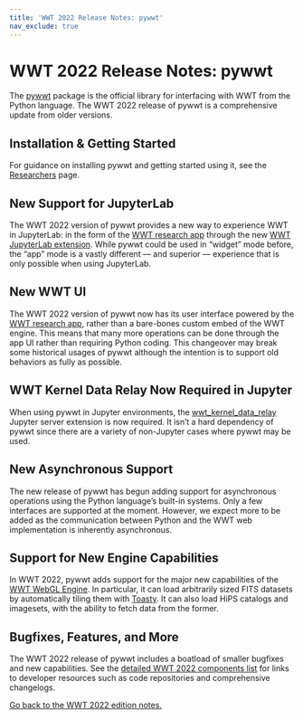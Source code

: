 ```yaml
---
title: 'WWT 2022 Release Notes: pywwt'
nav_exclude: true
---
```


# WWT 2022 Release Notes: pywwt

The [pywwt] package is the official library for interfacing with WWT from the
Python language. The WWT 2022 release of pywwt is a comprehensive update from
older versions.

[pywwt]: https://pywwt.readthedocs.io/

## Installation & Getting Started

For guidance on installing pywwt and getting started using it, see the
[Researchers](../researchers/) page.

## New Support for JupyterLab

The WWT 2022 version of pywwt provides a new way to experience WWT in
JupyterLab: in the form of the [WWT research app](../research-app/) through the
new [WWT JupyterLab extension](../jupyterlab/). While pywwt could be used in
“widget” mode before, the “app” mode is a vastly different — and superior —
experience that is only possible when using JupyterLab.

## New WWT UI

The WWT 2022 version of pywwt now has its user interface powered by the [WWT
research app](../research-app/), rather than a bare-bones custom embed of the
WWT engine. This means that many more operations can be done through the app UI
rather than requiring Python coding. This changeover may break some historical
usages of pywwt although the intention is to support old behaviors as fully as
possible.

## WWT Kernel Data Relay Now Required in Jupyter

When using pywwt in Jupyter environments, the [wwt_kernel_data_relay] Jupyter
server extension is now required. It isn’t a hard dependency of pywwt since there
are a variety of non-Jupyter cases where pywwt may be used.

[wwt_kernel_data_relay]: https://wwt-kernel-data-relay.readthedocs.io/

## New Asynchronous Support

The new release of pywwt has begun adding support for asynchronous operations
using the Python language’s built-in systems. Only a few interfaces are
supported at the moment. However, we expect more to be added as the
communication between Python and the WWT web implementation is inherently
asynchronous.

## Support for New Engine Capabilities

In WWT 2022, pywwt adds support for the major new capabilities of the [WWT WebGL
Engine](../engine/). In particular, it can load arbitrarily sized FITS datasets
by automatically tiling them with [Toasty](../toasty/). It can also load HiPS
catalogs and imagesets, with the ability to fetch data from the former.

## Bugfixes, Features, and More

The WWT 2022 release of pywwt includes a boatload of smaller bugfixes and new
capabilities. See the [detailed WWT 2022 components list](../components/) for
links to developer resources such as code repositories and comprehensive
changelogs.

[Go back to the WWT 2022 edition notes.](..)

